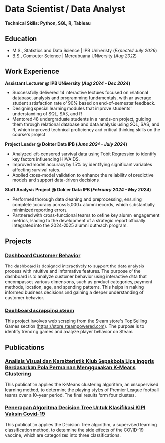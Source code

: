 # Data Scientist / Data Analyst

#### Technical Skills: Python, SQL, R, Tableau

## Education						       		
- M.S., Statistics and Data Science	| IPB Univeristy (_Expected July 2026_)	 			        		
- B.S., Computer Science | Mercubuana UNiversity (_Aug 2022_)

## Work Experience
**Assistant Lecturer @ IPB UNiversity (_Aug 2024 - Dec 2024_)**
- Successfully delivered 14 interactive lectures focused on relational database, analysis and programming fundamentals, with an average 
student satisfaction rate of 90% based on end-of-semester feedback.
- Designing special learning modules that improve students' understanding of SQL, SAS, and R
- Mentored 48 undergraduate students in a hands-on project, guiding them through relational database and data analysis using SQL, 
SAS, and R, which improved technical proficiency and critical thinking skills on the course's project

**Project Leader @ Dokter Data IPB (_June 2024 - July 2024_)**
- Analyzed left-censored survival data using Tobit Regression to identify key factors influencing HIV/AIDS.
- Improved model accuracy by 15% by identifying significant variables affecting survival rates.
- Applied cross-model validation to enhance the reliability of predictive models and support data-driven decisions.

**Staff Analysis Project @ Dokter Data IPB (_February 2024 - May 2024_)**
- Performed thorough data cleaning and preprocessing, ensuring complete accuracy across 5,000+ alumni records, which substantially minimized reporting errors.
- Partnered with cross-functional teams to define key alumni engagement metrics, leading to the development of a strategic report officially 
integrated into the 2024-2025 alumni outreach program.

## Projects
### [Dashboard Customer Behavior](https://github.com/fajarathallah/Dashboard-Customer-Behavior)

The dashboard is designed interactively to support the data analysis process with intuitive and informative features. The purpose of the dashboard is to analyze customer behavior using interactive data that encompasses various dimensions, such as product categories, payment methods, location, age, and spending patterns. This helps in making informed business decisions and gaining a deeper understanding of customer behavior.

### [Dashboard scrapping steam](https://github.com/fajarathallah/Scapping-Steam)

This project involves web scraping from the Steam store's Top Selling Games section (https://store.steampowered.com). The purpose is to identify trending games and analyze player behavior on Steam.

## Publications
### [Analisis Visual dan Karakteristik Klub Sepakbola Liga Inggris Berdasarkan Pola Permainan Menggunakan K-Means Clustering](https://openjournal.unpam.ac.id/index.php/informatika/article/view/44640)

This publication applies the K-Means clustering algorithm, an unsupervised learning method, to determine the playing styles of Premier League football teams over a 10-year period. The final results form four clusters.

### [Penerapan Algoritma Decision Tree Untuk Klasifikasi KIPI Vaksin Covid-19](https://publikasi.mercubuana.ac.id/index.php/fifo/article/view/15998)
This publication applies the Decision Tree algorithm, a supervised learning classification method, to determine the side effects of the COVID-19 vaccine, which are categorized into three classifications.
  
